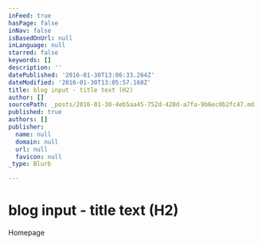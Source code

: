 ```yaml
---
inFeed: true
hasPage: false
inNav: false
isBasedOnUrl: null
inLanguage: null
starred: false
keywords: []
description: ''
datePublished: '2016-01-30T13:06:33.264Z'
dateModified: '2016-01-30T13:05:57.160Z'
title: blog input - title text (H2)
author: []
sourcePath: _posts/2016-01-30-4eb5aa45-752d-428d-a7fa-9b6ec0b2fc47.md
published: true
authors: []
publisher:
  name: null
  domain: null
  url: null
  favicon: null
_type: Blurb

---
```

# blog input - title text (H2)

Homepage